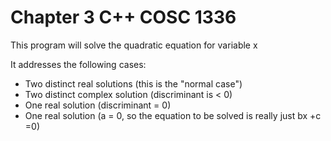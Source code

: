 # Chapter 3 C++ COSC 1336
This program will solve the quadratic equation for variable x 

It addresses the following cases: 
* Two distinct real solutions (this is the "normal case") 
* Two distinct complex solution (discriminant is < 0) 
* One real solution (discriminant = 0) 
* One real solution (a = 0, so the equation to be solved is really just bx +c =0) 
